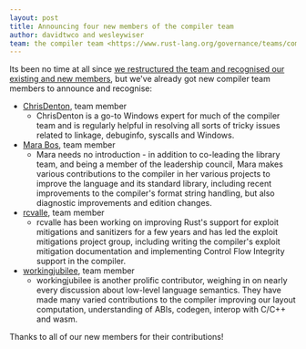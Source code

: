 ```yaml
---
layout: post
title: Announcing four new members of the compiler team
author: davidtwco and wesleywiser
team: the compiler team <https://www.rust-lang.org/governance/teams/compiler>
---
```

Its been no time at all since [we restructured the team and recognised our existing and new
members][blog_reorg], but we've already got new compiler team members to announce and recognise:

- [ChrisDenton](https://github.com/ChrisDenton), team member
  - ChrisDenton is a go-to Windows expert for much of the compiler team and is regularly helpful in
    resolving all sorts of tricky issues related to linkage, debuginfo, syscalls and Windows.
- [Mara Bos](https://github.com/m-ou-se), team member
  - Mara needs no introduction - in addition to co-leading the library team, and being a member
    of the leadership council, Mara makes various contributions to the compiler in her various
    projects to improve the language and its standard library, including recent improvements to the
    compiler's format string handling, but also diagnostic improvements and edition changes.
- [rcvalle](https://github.com/rcvalle), team member
  - rcvalle has been working on improving Rust's support for exploit mitigations and sanitizers
    for a few years and has led the exploit mitigations project group, including writing the
    compiler's exploit mitigation documentation and implementing Control Flow Integrity support in
    the compiler.
- [workingjubilee](https://github.com/workingjubilee), team member
  - workingjubilee is another prolific contributor, weighing in on nearly every discussion about
    low-level language semantics. They have made many varied contributions to the compiler
    improving our layout computation, understanding of ABIs, codegen, interop with C/C++ and wasm.

Thanks to all of our new members for their contributions!

[blog_reorg]: https://blog.rust-lang.org/inside-rust/2024/11/01/compiler-team-reorg.html
